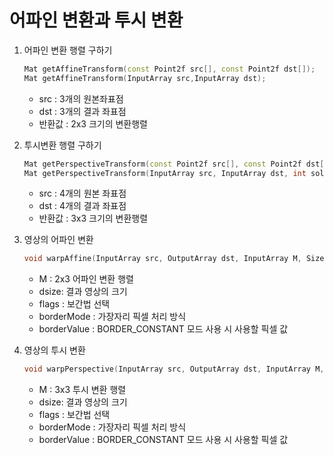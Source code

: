 # 어파인 변환과 투시 변환

1. 어파인 변환 행렬 구하기
    ```cpp
    Mat getAffineTransform(const Point2f src[], const Point2f dst[]);
    Mat getAffineTransform(InputArray src,InputArray dst);
    ```
    + src : 3개의 원본좌표점
    + dst : 3개의 결과 좌표점
    + 반환값 : 2x3 크기의 변환행렬

2. 투시변환 행렬 구하기
    ```cpp
    Mat getPerspectiveTransform(const Point2f src[], const Point2f dst[], int solveMethod = DECOMP_LU);
    Mat getPerspectiveTransform(InputArray src, InputArray dst, int solveMethod =DECOMP_LU);
    ```
    + src : 4개의 원본 좌표점
    + dst : 4개의 결과 좌표점
    + 반환값 : 3x3 크기의 변환행렬

3. 영상의 어파인 변환
    ```cpp
    void warpAffine(InputArray src, OutputArray dst, InputArray M, Size dsize, inf flags = INTER_LINEAR, int borderMode = BORDER_CONSTANT, const Scalar& border Value = Scalar());
    ```
    + M : 2x3 어파인 변환 행렬
    + dsize: 결과 영상의 크기
    + flags : 보간법 선택
    + borderMode : 가장자리 픽셀 처리 방식
    + borderValue : BORDER_CONSTANT 모드 사용 시 사용할 픽셀 값

4. 영상의 투시 변환
    ```cpp
    void warpPerspective(InputArray src, OutputArray dst, InputArray M, Size dsize, inf flags = INTER_LINEAR, int borderMode = BORDER_CONSTANT, const Scalar& border Value = Scalar());
    ```
    + M : 3x3 투시 변환 행렬
    + dsize: 결과 영상의 크기
    + flags : 보간법 선택
    + borderMode : 가장자리 픽셀 처리 방식
    + borderValue : BORDER_CONSTANT 모드 사용 시 사용할 픽셀 값